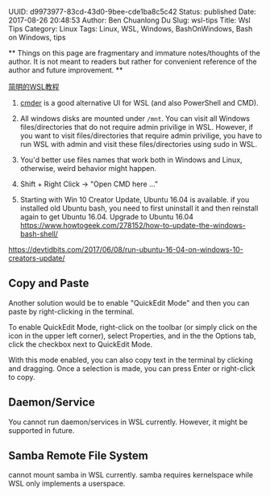UUID: d9973977-83cd-43d0-9bee-cde1ba8c5c42
Status: published
Date: 2017-08-26 20:48:53
Author: Ben Chuanlong Du
Slug: wsl-tips
Title: Wsl Tips
Category: Linux
Tags: Linux, WSL, Windows, BashOnWindows, Bash on Windows, tips

**
Things on this page are
fragmentary and immature notes/thoughts of the author.
It is not meant to readers
but rather for convenient reference of the author and future improvement.
**

[简明的WSL教程](https://zhuanlan.zhihu.com/p/24537874)

1. [cmder](http://cmder.net/) is a good alternative UI for WSL (and also PowerShell and CMD).

1. All windows disks are mounted under `/mnt`. 
You can visit all Windows files/directories that do not require admin privilige in WSL. 
However, 
if you want to visit files/directories that require admin privilige, 
you have to run WSL with admin and visit these files/directories using sudo in WSL.

2. You'd better use files names that work both in Windows and Linux, 
otherwise, weird behavior might happen. 

3. Shift + Right Click -> "Open CMD here ..."

4. Starting with Win 10 Creator Update, Ubuntu 16.04 is available. if you installed old Ubuntu bash,
you need to first uninstall it and then reinstall again to get Ubuntu 16.04.
Upgrade to Ubuntu 16.04
https://www.howtogeek.com/278152/how-to-update-the-windows-bash-shell/

https://devtidbits.com/2017/06/08/run-ubuntu-16-04-on-windows-10-creators-update/



## Copy and Paste

Another solution would be to enable "QuickEdit Mode" and then you can paste by right-clicking in the terminal.

To enable QuickEdit Mode, right-click on the toolbar (or simply click on the icon in the upper left corner), select Properties, and in the the Options tab, click the checkbox next to QuickEdit Mode.

With this mode enabled, you can also copy text in the terminal by clicking and dragging. Once a selection is made, you can press Enter or right-click to copy.



## Daemon/Service

You cannot run daemon/services in WSL currently. However, it might be supported in future.

## Samba Remote File System

cannot mount samba in WSL currently.
samba requires kernelspace while WSL only implements a userspace.


